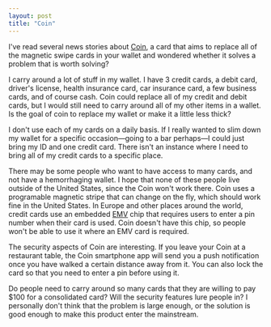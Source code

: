 ```yaml
--- 
layout: post 
title: "Coin"
---
```


I've read  several news stories about [Coin](https://onlycoin.com/), a card that aims to replace all of the magnetic swipe cards in your wallet and wondered whether it solves a problem that is worth solving?

I carry around a lot of stuff in my wallet. I have 3 credit cards, a debit card, driver's license, health insurance card, car insurance card, a few business cards, and of course cash. Coin could replace all of my credit and debit cards, but I would still need to carry around all of my other items in a wallet. Is the goal of coin to replace my wallet or make it a little less thick?

I don't use each of my cards on a daily basis. If I really wanted to slim down my wallet for a specific occasion—going to a bar perhaps—I could just bring my ID and one credit card. There isn't an instance where I need to bring all of my credit cards to a specific place.

There may be some people who want to have access to many cards, and not have a hemorrhaging wallet. 	I hope that none of these people live outside of the United States, since the Coin won't work there. Coin uses a programable magnetic stripe that can change on the fly, which should work fine in the United States. In Europe and other places around the world, credit cards use an embedded [EMV](http://en.wikipedia.org/wiki/EMV) chip that requires users to enter a pin number when their card is used. Coin doesn't have this chip, so people won't be able to use it where an EMV card is required.

The security aspects of Coin are interesting. If you leave your Coin at a restaurant table, the Coin smartphone app will send you a push notification once you have walked a certain distance away from it. You can also lock the card so that you need to enter a pin before using it.

Do people need to carry around so many cards that they are willing to pay $100 for a consolidated card? Will the security features lure people in? I personally don't think that the problem is large enough, or the solution is good enough to make this product enter the mainstream.